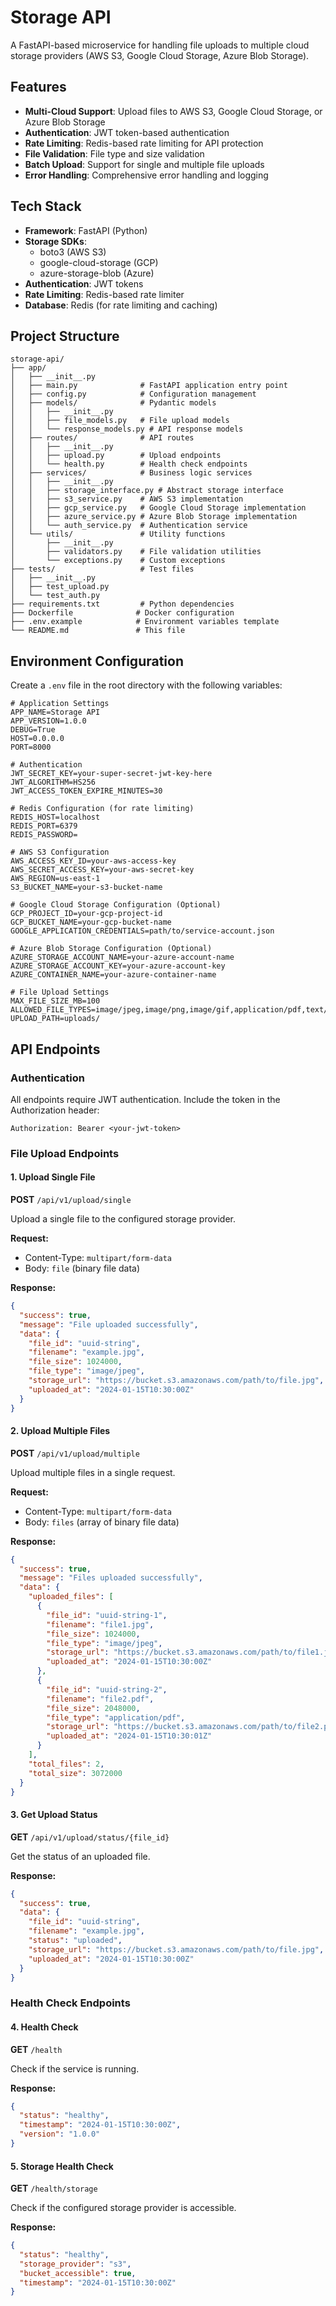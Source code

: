 # Storage API

A FastAPI-based microservice for handling file uploads to multiple cloud storage providers (AWS S3, Google Cloud Storage, Azure Blob Storage).

## Features

- **Multi-Cloud Support**: Upload files to AWS S3, Google Cloud Storage, or Azure Blob Storage
- **Authentication**: JWT token-based authentication
- **Rate Limiting**: Redis-based rate limiting for API protection
- **File Validation**: File type and size validation
- **Batch Upload**: Support for single and multiple file uploads
- **Error Handling**: Comprehensive error handling and logging

## Tech Stack

- **Framework**: FastAPI (Python)
- **Storage SDKs**: 
  - boto3 (AWS S3)
  - google-cloud-storage (GCP)
  - azure-storage-blob (Azure)
- **Authentication**: JWT tokens
- **Rate Limiting**: Redis-based rate limiter
- **Database**: Redis (for rate limiting and caching)

## Project Structure

```
storage-api/
├── app/
│   ├── __init__.py
│   ├── main.py              # FastAPI application entry point
│   ├── config.py            # Configuration management
│   ├── models/              # Pydantic models
│   │   ├── __init__.py
│   │   ├── file_models.py   # File upload models
│   │   └── response_models.py # API response models
│   ├── routes/              # API routes
│   │   ├── __init__.py
│   │   ├── upload.py        # Upload endpoints
│   │   └── health.py        # Health check endpoints
│   ├── services/            # Business logic services
│   │   ├── __init__.py
│   │   ├── storage_interface.py # Abstract storage interface
│   │   ├── s3_service.py    # AWS S3 implementation
│   │   ├── gcp_service.py   # Google Cloud Storage implementation
│   │   ├── azure_service.py # Azure Blob Storage implementation
│   │   └── auth_service.py  # Authentication service
│   └── utils/               # Utility functions
│       ├── __init__.py
│       ├── validators.py    # File validation utilities
│       └── exceptions.py    # Custom exceptions
├── tests/                   # Test files
│   ├── __init__.py
│   ├── test_upload.py
│   └── test_auth.py
├── requirements.txt         # Python dependencies
├── Dockerfile              # Docker configuration
├── .env.example            # Environment variables template
└── README.md               # This file
```

## Environment Configuration

Create a `.env` file in the root directory with the following variables:

```env
# Application Settings
APP_NAME=Storage API
APP_VERSION=1.0.0
DEBUG=True
HOST=0.0.0.0
PORT=8000

# Authentication
JWT_SECRET_KEY=your-super-secret-jwt-key-here
JWT_ALGORITHM=HS256
JWT_ACCESS_TOKEN_EXPIRE_MINUTES=30

# Redis Configuration (for rate limiting)
REDIS_HOST=localhost
REDIS_PORT=6379
REDIS_PASSWORD=

# AWS S3 Configuration
AWS_ACCESS_KEY_ID=your-aws-access-key
AWS_SECRET_ACCESS_KEY=your-aws-secret-key
AWS_REGION=us-east-1
S3_BUCKET_NAME=your-s3-bucket-name

# Google Cloud Storage Configuration (Optional)
GCP_PROJECT_ID=your-gcp-project-id
GCP_BUCKET_NAME=your-gcp-bucket-name
GOOGLE_APPLICATION_CREDENTIALS=path/to/service-account.json

# Azure Blob Storage Configuration (Optional)
AZURE_STORAGE_ACCOUNT_NAME=your-azure-account-name
AZURE_STORAGE_ACCOUNT_KEY=your-azure-account-key
AZURE_CONTAINER_NAME=your-azure-container-name

# File Upload Settings
MAX_FILE_SIZE_MB=100
ALLOWED_FILE_TYPES=image/jpeg,image/png,image/gif,application/pdf,text/plain
UPLOAD_PATH=uploads/
```

## API Endpoints

### Authentication
All endpoints require JWT authentication. Include the token in the Authorization header:
```
Authorization: Bearer <your-jwt-token>
```

### File Upload Endpoints

#### 1. Upload Single File
**POST** `/api/v1/upload/single`

Upload a single file to the configured storage provider.

**Request:**
- Content-Type: `multipart/form-data`
- Body: `file` (binary file data)

**Response:**
```json
{
  "success": true,
  "message": "File uploaded successfully",
  "data": {
    "file_id": "uuid-string",
    "filename": "example.jpg",
    "file_size": 1024000,
    "file_type": "image/jpeg",
    "storage_url": "https://bucket.s3.amazonaws.com/path/to/file.jpg",
    "uploaded_at": "2024-01-15T10:30:00Z"
  }
}
```

#### 2. Upload Multiple Files
**POST** `/api/v1/upload/multiple`

Upload multiple files in a single request.

**Request:**
- Content-Type: `multipart/form-data`
- Body: `files` (array of binary file data)

**Response:**
```json
{
  "success": true,
  "message": "Files uploaded successfully",
  "data": {
    "uploaded_files": [
      {
        "file_id": "uuid-string-1",
        "filename": "file1.jpg",
        "file_size": 1024000,
        "file_type": "image/jpeg",
        "storage_url": "https://bucket.s3.amazonaws.com/path/to/file1.jpg",
        "uploaded_at": "2024-01-15T10:30:00Z"
      },
      {
        "file_id": "uuid-string-2",
        "filename": "file2.pdf",
        "file_size": 2048000,
        "file_type": "application/pdf",
        "storage_url": "https://bucket.s3.amazonaws.com/path/to/file2.pdf",
        "uploaded_at": "2024-01-15T10:30:01Z"
      }
    ],
    "total_files": 2,
    "total_size": 3072000
  }
}
```

#### 3. Get Upload Status
**GET** `/api/v1/upload/status/{file_id}`

Get the status of an uploaded file.

**Response:**
```json
{
  "success": true,
  "data": {
    "file_id": "uuid-string",
    "filename": "example.jpg",
    "status": "uploaded",
    "storage_url": "https://bucket.s3.amazonaws.com/path/to/file.jpg",
    "uploaded_at": "2024-01-15T10:30:00Z"
  }
}
```

### Health Check Endpoints

#### 4. Health Check
**GET** `/health`

Check if the service is running.

**Response:**
```json
{
  "status": "healthy",
  "timestamp": "2024-01-15T10:30:00Z",
  "version": "1.0.0"
}
```

#### 5. Storage Health Check
**GET** `/health/storage`

Check if the configured storage provider is accessible.

**Response:**
```json
{
  "status": "healthy",
  "storage_provider": "s3",
  "bucket_accessible": true,
  "timestamp": "2024-01-15T10:30:00Z"
}
```

